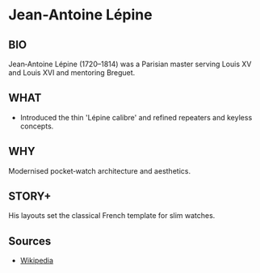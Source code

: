 ---
---
# Jean-Antoine Lépine

## BIO
Jean‑Antoine Lépine (1720–1814) was a Parisian master serving Louis XV and Louis XVI and mentoring Breguet.

## WHAT
- Introduced the thin 'Lépine calibre' and refined repeaters and keyless concepts.

## WHY
Modernised pocket‑watch architecture and aesthetics.

## STORY+
His layouts set the classical French template for slim watches.

## Sources
- [Wikipedia](https://en.wikipedia.org/wiki/Jean-Antoine_L%C3%A9pine)

